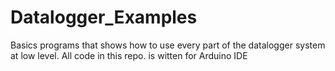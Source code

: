 # Datalogger_Examples
 Basics programs that shows how to use every part of the datalogger system at low level.
All code in this repo. is witten for Arduino IDE
